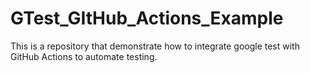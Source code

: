 # GTest_GItHub_Actions_Example
This is a repository that demonstrate how to integrate google test with GitHub Actions to automate testing.